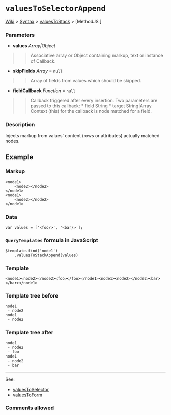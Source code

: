 # `valuesToSelectorAppend` #
[Wiki](http://code.google.com/p/querytemplates/w/list) > [Syntax](Syntax.md) > [valuesToStack](valuesToStackSyntax.md) > [MethodJS ]
### Parameters ###
  * **values** _Array|Object_
> > Associative array or Object containing markup, text or instance of Callback.
  * **skipFields** _Array_ = `null`
> > Array of fields from values which should be skipped.
  * **fieldCallback** _Function_ = `null`
> > Callback triggered after every insertion. Two parameters are passed to this callback:
      * field String
      * target String|Array
> > Context (this) for the callback is node matched for a field.

### Description ###
Injects markup from values' content (rows or attributes)  actually matched nodes.

## Example ##

### Markup ###
```
<node1>
	<node2></node2>
</node1>
<node1>
	<node2></node2>
</node1>
```

### Data ###
```
var values = ['<foo/>', '<bar/>'];
```

### `QueryTemplates` formula in JavaScript ###
```
$template.find('node1')
	.valuesToStackAppend(values)
```

### Template ###
```
<node1><node2></node2><foo></foo></node1><node1><node2></node2><bar></bar></node1>
```

### Template tree before ###
```
node1
 - node2
node1
 - node2
```

### Template tree after ###
```
node1
 - node2
 - foo
node1
 - node2
 - bar
```


---

See:
  * [valuesToSelector](valuesToStackMethodJS.md)
  * [valuesToForm](valuesToFormMethodJS.md)

### Comments allowed ###
